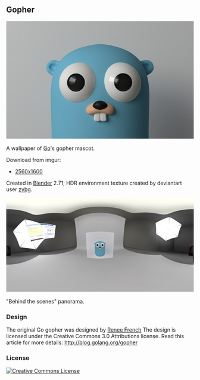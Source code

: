 ## Gopher

![Gopher](https://raw.githubusercontent.com/james4k/gopher/master/preview.jpg)

A wallpaper of [Go](http://golang.org)'s gopher mascot.

Download from imgur:
- [2560x1600](http://i.imgur.com/trsuUkz.jpg)

Created in [Blender](http://blender.org/) 2.71; HDR
environment texture created by deviantart user
[zybg](http://zbyg.deviantart.com/art/HDRi-Pack-2-103458406).

![Panorama](https://raw.githubusercontent.com/james4k/gopher/master/panorama.jpg)

"Behind the scenes" panorama.

### Design

The original Go gopher was designed by [Renee French](http://reneefrench.blogspot.com/)
The design is licensed under the Creative Commons 3.0 Attributions
license. Read this article for more details: http://blog.golang.org/gopher

### License

<a rel="license" href="http://creativecommons.org/licenses/by-sa/4.0/"><img alt="Creative Commons License" style="border-width:0" src="https://i.creativecommons.org/l/by-sa/4.0/88x31.png" /></a>
